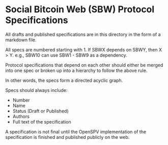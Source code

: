 Social Bitcoin Web (SBW) Protocol Specifications
================================================

All drafts and published specifications are in this directory in the form of a
markdown file.

All specs are numbered starting with 1. If SBWX depends on SBWY, then X > Y.
e.g., SBW10 can use SBW1 - SBW9 as a dependency.

Protocol specifications that depend on each other should either be merged into
one spec or broken up into a hierarchy to follow the above rule.

In other words, the specs form a directed acyclic graph.

Specs should always include:
- Number
- Name
- Status (Draft or Published)
- Authors
- Full text of the specification

A specification is not final until the OpenSPV implementation of the
specification is finished and published publicly on the web.